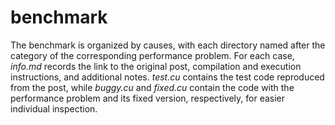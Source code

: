 # benchmark
The benchmark is organized by causes, with each directory named after the category of the corresponding performance problem. For each case, *info.md* records the link to the original post, compilation and execution instructions, and additional notes. *test.cu* contains the test code reproduced from the post, while *buggy.cu* and *fixed.cu* contain the code with the performance problem and its fixed version, respectively, for easier individual inspection.